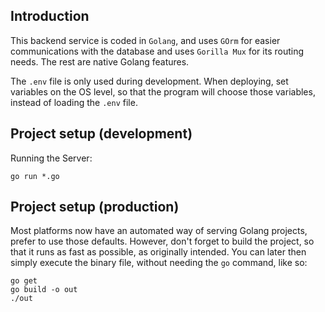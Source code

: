 ## Introduction

This backend service is coded in `Golang`, and uses `GOrm` for easier communications with the database and uses `Gorilla Mux` for its routing needs. The rest are native Golang features.

The `.env` file is only used during development. When deploying, set variables on the OS level, so that the program will choose those variables, instead of loading the `.env` file.

## Project setup (development)

Running the Server:

```
go run *.go
```

## Project setup (production)

Most platforms now have an automated way of serving Golang projects, prefer to use those defaults. However, don't forget to build the project, so that it runs as fast as possible, as originally intended. You can later then simply execute the binary file, without needing the `go` command, like so:

```
go get
go build -o out
./out
```
